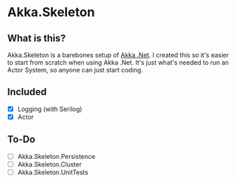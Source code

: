 # Akka.Skeleton
## What is this?
Akka.Skeleton is a barebones setup of [Akka .Net](https://google.com). I created this so it's easier to start from scratch when using Akka .Net. It's just what's needed to run an Actor System, so anyone can just start coding. 

## Included
- [X] Logging (with Serilog)
- [X] Actor

## To-Do
- [ ] Akka.Skeleton.Persistence
- [ ] Akka.Skeleton.Cluster
- [ ] Akka.Skeleton.UnitTests